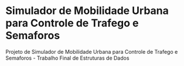 # Simulador de Mobilidade Urbana para Controle de Trafego e Semaforos
Projeto de Simulador de Mobilidade Urbana para Controle de Trafego e Semaforos - Trabalho Final de Estruturas de Dados
